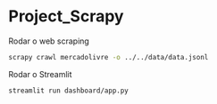 # Project_Scrapy
Rodar o web scraping

```bash
scrapy crawl mercadolivre -o ../../data/data.jsonl
```
Rodar o Streamlit
```bash
streamlit run dashboard/app.py
```